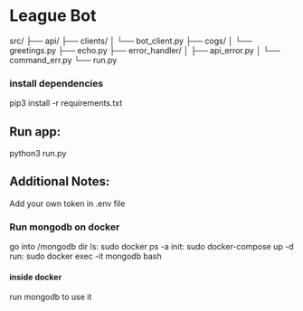 # League Bot

src/
├── api/
├── clients/ 
│   └── bot_client.py
├── cogs/
│   └── greetings.py
├── echo.py
├── error_handler/
│   ├── api_error.py
│   └── command_err.py
└── run.py

### install dependencies
pip3 install -r requirements.txt

## Run app:
python3 run.py

## Additional Notes:
Add your own token in .env file

### Run mongodb on docker
go into /mongodb dir 
ls: sudo docker ps -a
init: sudo docker-compose up -d
run: sudo docker exec -it mongodb bash

#### inside docker
run mongodb to use it
